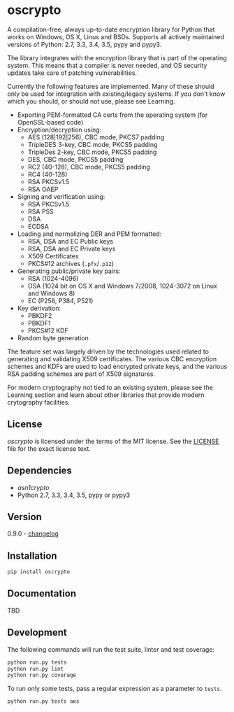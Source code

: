 # oscrypto

A compilation-free, always up-to-date encryption library for Python that works
on Windows, OS X, Linus and BSDs. Supports all actively maintained versions
of Python: 2.7, 3.3, 3.4, 3.5, pypy and pypy3.

The library integrates with the encryption library that is part of the operating
system. This means that a compiler is never needed, and OS security updates take
care of patching vulnerabilities.

Currently the following features are implemented. Many of these should only be
used for integration with existing/legacy systems. If you don't know which you
should, or should not use, please see Learning.

 - Exporting PEM-formatted CA certs from the operating system (for OpenSSL-based
   code)
 - Encryption/decryption using:
   - AES (128|192|256), CBC mode, PKCS7 padding
   - TripleDES 3-key, CBC mode, PKCS5 padding
   - TripleDes 2-key, CBC mode, PKCS5 padding
   - DES, CBC mode, PKCS5 padding
   - RC2 (40-128), CBC mode, PKCS5 padding
   - RC4 (40-128)
   - RSA PKCSv1.5
   - RSA OAEP
 - Signing and verification using:
   - RSA PKCSv1.5
   - RSA PSS
   - DSA
   - ECDSA
 - Loading and normalizing DER and PEM formatted:
   - RSA, DSA and EC Public keys
   - RSA, DSA and EC Private keys
   - X509 Certificates
   - PKCS#12 archives (`.pfx`/`.p12`)
 - Generating public/private key pairs:
   - RSA (1024-4096)
   - DSA (1024 bit on OS X and Windows 7/2008, 1024-3072 on Linux and Windows 8)
   - EC (P256, P384, P521)
 - Key derivation:
   - PBKDF2
   - PBKDF1
   - PKCS#12 KDF
 - Random byte generation

The feature set was largely driven by the technologies used related to
generating and validating X509 certificates. The various CBC encryption schemes
and KDFs are used to load encrypted private keys, and the various RSA padding
schemes are part of X509 signatures.

For modern cryptography not tied to an existing system, please see the Learning
section and learn about other libraries that provide modern crytography
facilities.

## License

*oscrypto* is licensed under the terms of the MIT license. See the
[LICENSE](LICENSE) file for the exact license text.

## Dependencies

 - *asn1crypto*
 - Python 2.7, 3.3, 3.4, 3.5, pypy or pypy3

## Version

0.9.0 - [changelog](changelog.md)

## Installation

```bash
pip install oscrypto
```

## Documentation

TBD

## Development

The following commands will run the test suite, linter and test coverage:

```bash
python run.py tests
python run.py lint
python run.py coverage
```

To run only some tests, pass a regular expression as a parameter to `tests`.

```bash
python run.py tests aes
```
